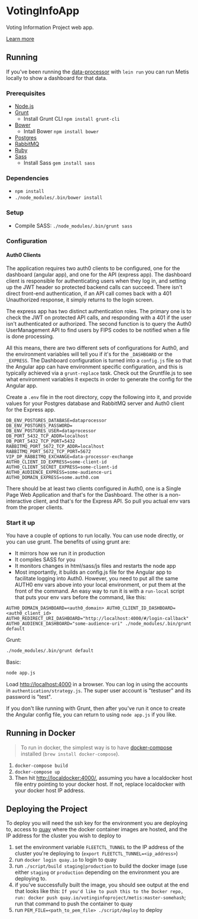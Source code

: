 VotingInfoApp
=============

Voting Information Project web app.

[Learn more](https://votinginfoproject.org/)

## Running

If you've been running the [data-processor][data-processor] with `lein run`
you can run Metis locally to show a dashboard for that data.

### Prerequisites

* [Node.js][node]
* [Grunt][grunt]
    * Install Grunt CLI `npm install grunt-cli`
* [Bower][bower]
    * Intall Bower `npm install bower`
* [Postgres][postgres]
* [RabbitMQ][rabbitmq]
* [Ruby][ruby]
* [Sass][sass]
    * Install Sass `gem install sass`

### Dependencies

* `npm install`
* `./node_modules/.bin/bower install`

### Setup

* Compile SASS: `./node_modules/.bin/grunt sass`

### Configuration

#### Auth0 Clients

The application requires two auth0 clients to be configured, one for the dashboard (angular app),
and one for the API (express app). The dashboard client is responsible for authenticating
users when they log in, and setting up the JWT header so protected backend calls can
succeed. There isn't direct front-end authentication, if an API call comes back with a
401 Unauthorized response, it simply returns to the login screen.

The express app has two distinct authentication roles. The primary one is to check
the JWT on protected API calls, and responding with a 401 if the user isn't
authenticated or authorized. The second function is to query the Auth0 UserManagement
API to find users by FIPS codes to be notified when a file is done processing.

All this means, there are two different sets of configurations for Auth0, and the
environment variables will tell you if it's for the `_DASHBOARD` or the `_EXPRESS`.
The Dashboard configuration is turned into a `config.js` file so that the Angular app
can have environment specific configuration, and this is typically achieved via
a `grunt-replace` task. Check out the Gruntfile.js to see what environment variables
it expects in order to generate the config for the Angular app.

Create a `.env` file in the root directory, copy the following into
it, and provide values for your Postgres database and RabbitMQ server and
Auth0 client for the Express app.

```
DB_ENV_POSTGRES_DATABASE=dataprocessor
DB_ENV_POSTGRES_PASSWORD=
DB_ENV_POSTGRES_USER=dataprocessor
DB_PORT_5432_TCP_ADDR=localhost
DB_PORT_5432_TCP_PORT=5432
RABBITMQ_PORT_5672_TCP_ADDR=localhost
RABBITMQ_PORT_5672_TCP_PORT=5672
VIP_DP_RABBITMQ_EXCHANGE=data-processor-exchange
AUTH0_CLIENT_ID_EXPRESS=some-client-id
AUTH0_CLIENT_SECRET_EXPRESS=some-client-id
AUTH0_AUDIENCE_EXPRESS=some-audience-uri
AUTH0_DOMAIN_EXPRESS=some.auth0.com
```

There should be at least two clients configured in Auth0, one is a Single Page Web Application
and that's for the Dashboard. The other is a non-interactive client, and that's for
the Express API. So pull you actual env vars from the proper clients.

### Start it up

You have a couple of options to run locally. You can use node directly, or you can use grunt. The benefits of using grunt are:
* It mirrors how we run it in production
* It compiles SASS for you
* It monitors changes in html/sass/js files and restarts the node app
* Most importantly, it builds an config.js file for the Angular app to facilitate logging into Auth0. However, you need to put all the same AUTH0 env vars above into your local environment, or put them at the front of the command. An easy way to run it is with a `run-local` script that puts your env vars before the command, like this:
```
AUTH0_DOMAIN_DASHBOARD=<auth0_domain> AUTH0_CLIENT_ID_DASHBOARD=<auth0_client_id>  AUTH0_REDIRECT_URI_DASHBOARD="http://localhost:4000/#/login-callback"
AUTH0_AUDIENCE_DASHBOARD="some-audience-uri" ./node_modules/.bin/grunt default
```

Grunt:
```sh
./node_modules/.bin/grunt default
```

Basic:
```sh
node app.js
```

Load [http://localhost:4000](http://localhost:4000) in a browser. You
can log in using the accounts in `authentication/strategy.js`. The
super user account is "testuser" and its password is "test".

If you don't like running with Grunt, then after you've run it once to create
the Angular config file, you can return to using `node app.js` if you like.

## Running in Docker

> To run in docker, the simplest way is to have [docker-compose](https://docs.docker.com/compose/)
> installed (`brew install docker-compose`).

1. `docker-compose build`
1. `docker-compose up`
1. Then hit [http://localdocker:4000/](http://localdocker:4000/), assuming you have a localdocker host file entry pointing to your docker host. If not, replace localdocker with your docker host IP address.

## Deploying the Project

To deploy you will need the ssh key for the environment you are deploying to, access to [quay](https://quay.io/) where the docker container images are hosted, and the IP address for the cluster you wish to deploy to

1. set the environment variable `FLEETCTL_TUNNEL` to the IP address of the cluster you're deploying to (`export FLEETCTL_TUNNEL=<ip_address>`)
1. run `docker login quay.io` to login to quay
2. run `./script/build staging|production` to build the docker image (use either `staging` or `production` depending on the environment you are deploying to.
2. if you've successfully built the image, you should see output at the end that looks like this: `If you'd like to push this to the Docker repo, run: docker push quay.io/votinginfoproject/metis:master-somehash`; run that command to push the container to quay
3. run `PEM_FILE=<path_to_pem_file> ./script/deploy` to deploy

[data-processor]: https://github.com/votinginfoproject/data-processor
[node]: http://nodejs.org
[grunt]: http://gruntjs.com
[bower]: http://bower.io
[postgres]: http://www.postgresql.org/
[rabbitmq]: http://www.rabbitmq.com/
[ruby]: https://www.ruby-lang.org
[sass]: http://sass-lang.com
